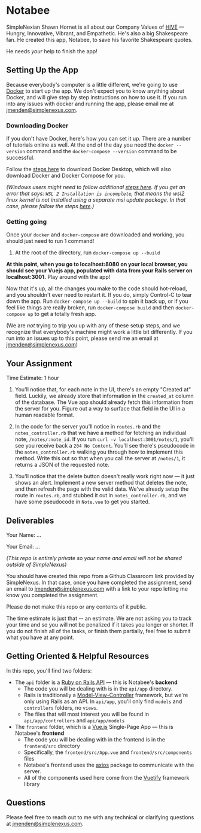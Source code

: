 # Notabee

SimpleNexian Shawn Hornet is all about our Company Values of [HIVE](https://www.simplenexus.com/careers/) — Hungry, Innovative, Vibrant, and Empathetic. He's also a big Shakespeare fan. He created this app, Notabee, to save his favorite Shakespeare quotes.

He needs *your* help to finish the app!

## Setting Up the App

Because everybody's computer is a little different, we're going to use [Docker](https://docs.docker.com/get-started/overview/) to start up the app. We don't expect you to know anything about Docker, and will give step by step instructions on how to use it. If you run into any issues with docker and running the app, please email me at <jmenden@simplenexus.com>.

### Downloading Docker

If you don't have Docker, here's how you can set it up. There are a number of tutorials online as well. At the end of the day you need the `docker --version` command and the `docker-compose --version` command to be successful.

Follow the [steps here](https://www.docker.com/products/docker-desktop) to download Docker Desktop, which will also download Docker and Docker Compose for you.

*(Windows users might need to follow additional [steps here](https://docs.docker.com/desktop/windows/install/). If you get an error that says: `WSL 2 Installation is incomplete`, that means the wsl2 linux kernel is not installed using a separate msi update package. In that case, please follow the steps [here](https://docs.microsoft.com/en-us/windows/wsl/install-manual).)*

### Getting going

Once your `docker` and `docker-compose` are downloaded and working, you should just need to run 1 command!

1. At the root of the directory, run `docker-compose up --build`

**At this point, when you go to localhost:8080 on your local browser, you should see your Vuejs app, populated with data from your Rails server on localhost:3001.** Play around with the app!

Now that it's up, all the changes you make to the code should hot-reload, and you shouldn't ever need to restart it. If you do, simply Control-C to tear down the app. Run `docker-compose up --build` to spin it back up, or if you feel like things are really broken, run `docker-compose build` and then `docker-compose up` to get a totally fresh app.

(We are *not* trying to trip you up with any of these setup steps, and we recognize that everybody's machine might work a little bit differently. If you run into an issues up to this point, please send me an email at <jmenden@simplenexus.com>)

## Your Assignment

Time Estimate: 1 hour

1. You'll notice that, for each note in the UI, there's an empty "Created at" field. Luckily, we already store that information in the `created_at` column of the database. The Vue app should already fetch this information from the server for you. Figure out a way to surface that field in the UI in a human readable format.


2. In the code for the server you'll notice in `routes.rb` and the `notes_controller.rb` that we have a method for fetching an individual note, `/notes/:note_id`. If you run `curl -v localhost:3001/notes/1`, you'll see you receive back a `204 No Content`. You'll see there's pseudocode in the `notes_controller.rb` walking you through how to implement this method. Write this out so that when you call the server at `/notes/1`, it returns a JSON of the requested note.

3. You'll notice that the delete button doesn't really work right now — it just shows an alert. Implement a new server method that deletes the note, and then refresh the page with the valid data. We've already setup the route in `routes.rb`, and stubbed it out in `notes_controller.rb`, and we have some pseudocode in `Note.vue` to get you started.

## Deliverables

Your Name: ...

Your Email: ...

*(This repo is entirely private so your name and email will not be shared outside of SimpleNexus)*

You should have created this repo from a Github Classroom link provided by SimpleNexus. In that case, once you have completed the assignment, send an email to <jmenden@simplenexus.com> with a link to your repo letting me know you completed the assignment.

Please do not make this repo or any contents of it public.

The time estimate is just that -- an estimate. We are not asking you to track your time and so you will not be penalized if it takes you longer or shorter. If you do not finish all of the tasks, or finish them partially, feel free to submit what you have at any point.

## Getting Oriented & Helpful Resources

In this repo, you'll find two folders:
* The `api` folder is a [Ruby on Rails API](https://guides.rubyonrails.org/getting_started.html) — this is Notabee's **backend**
  * The code you will be dealing with is in the `api/app` directory.
  * Rails is traditionally a [Model-View-Controller](https://en.wikipedia.org/wiki/Model%E2%80%93view%E2%80%93controller) framework, but we're only using Rails as an API. In `api/app`, you'll only find `models` and `controllers` folders, no `views`.
  * The files that will most interest you will be found in `api/app/controllers` and `api/app/models`
* The `frontend` folder, which is a [Vue.js](https://vuejs.org/v2/guide/) Single-Page App — this is Notabee's **frontend**
  * The code you will be dealing with in the frontend is in the `frontend/src` directory
  * Specifically, the `frontend/src/App.vue` and `frontend/src/components` files
  * Notabee's frontend uses the [axios](https://axios-http.com/) package to communicate with the server.
  * All of the components used here come from the [Vuetify](https://vuetifyjs.com/en/introduction/why-vuetify/) framework library

## Questions

Please feel free to reach out to me with any technical or clarifying questions at <jmenden@simplenexus.com>.
